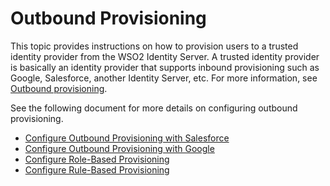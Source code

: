 # Outbound Provisioning

This topic provides instructions on how to provision users to a trusted identity provider from the WSO2 Identity Server. A trusted identity provider is basically an identity provider that supports inbound provisioning such as Google, Salesforce, another Identity Server, etc. For more information, see [Outbound provisioning](../../../concepts/provisioning-framework/#outbound-provisioning).

See the following document for more details on configuring outbound provisioning. 

- [Configure Outbound Provisioning with Salesforce](../outbound-provisioning-with-salesforce) 
- [Configure Outbound Provisioning with Google](../outbound-provisioning-with-google)
- [Configure Role-Based Provisioning](../role-based-provisioning)
- [Configure Rule-Based Provisioning](../rule-based-provisioning)